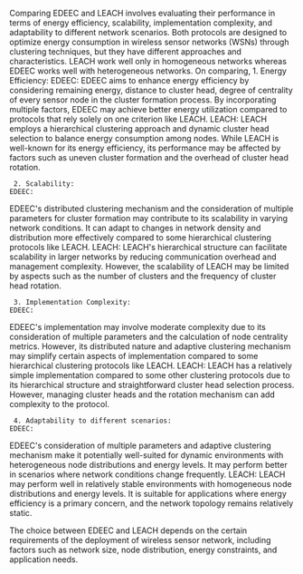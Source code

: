 Comparing EDEEC and LEACH involves evaluating their performance in terms of energy efficiency, scalability, implementation complexity, and adaptability to different network scenarios. Both protocols are designed to optimize energy consumption in wireless sensor networks (WSNs) through clustering techniques, but they have different approaches and characteristics. LEACH work well only in homogeneous networks whereas EDEEC works well with heterogeneous networks. On comparing,
     1. Energy Efficiency:
 	EDEEC: 
EDEEC aims to enhance energy efficiency by considering remaining energy, distance to cluster head, degree of centrality of every sensor node in the cluster formation process. By incorporating multiple factors, EDEEC may achieve better energy utilization compared to protocols that rely solely on one criterion like LEACH.
 	LEACH: 
LEACH employs a hierarchical clustering approach and dynamic cluster head selection to balance energy consumption among nodes. While LEACH is well-known for its energy efficiency, its performance may be affected by factors such as uneven cluster formation and the overhead of cluster head rotation.

     2. Scalability:
 	EDEEC:
EDEEC's distributed clustering mechanism and the consideration of multiple parameters for cluster formation may contribute to its scalability in varying network conditions. It can adapt to changes in network density and distribution more effectively compared to some hierarchical clustering protocols like LEACH.
 	LEACH: 
LEACH's hierarchical structure can facilitate scalability in larger networks by reducing communication overhead and management complexity. However, the scalability of LEACH may be limited by aspects such as the number of clusters and the frequency of cluster head rotation.


     3. Implementation Complexity:
 	EDEEC: 
EDEEC's implementation may involve moderate complexity due to its consideration of multiple parameters and the calculation of node centrality metrics. However, its distributed nature and adaptive clustering mechanism may simplify certain aspects of implementation compared to some hierarchical clustering protocols like LEACH.
 	LEACH: 
LEACH has a relatively simple implementation compared to some other clustering protocols due to its hierarchical structure and straightforward cluster head selection process. However, managing cluster heads and the rotation mechanism can add complexity to the protocol.

     4. Adaptability to different scenarios:
 	EDEEC: 
EDEEC's consideration of multiple parameters and adaptive clustering mechanism make it potentially well-suited for dynamic environments with heterogeneous node distributions and energy levels. It may perform better in scenarios where network conditions change frequently.
 	LEACH: 
LEACH may perform well in relatively stable environments with homogeneous node distributions and energy levels. It is suitable for applications where energy efficiency is a primary concern, and the network topology remains relatively static.

The choice between EDEEC and LEACH depends on the certain requirements of the deployment of wireless sensor network, including factors such as network size, node distribution, energy constraints, and application needs.

